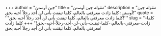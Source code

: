 +++
author = "جين أوستن"
title = "مقولة جين أوستن"
description = "مقولة جين أوستن: كلما زادت معرفتي بالعالم، كلما تيقنت بأني لن أجد رجلاً أحبه بحق!"
quote = '''كلما زادت معرفتي بالعالم، كلما تيقنت بأني لن أجد رجلاً أحبه بحق!'''
slug = "كلما-زادت-معرفتي-بالعالم،-كلما-تيقنت-بأني-لن-أجد-رجلاً-أحبه-بحق!"
+++
كلما زادت معرفتي بالعالم، كلما تيقنت بأني لن أجد رجلاً أحبه بحق!
